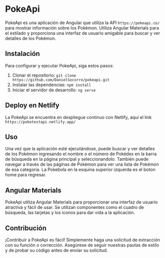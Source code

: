 # PokeApi

PokeApi es una aplicación de Angular que utiliza la API `https://pokeapi.co/` para mostrar información sobre los Pokémon. Utiliza Angular Materials para el estilado y proporciona una interfaz de usuario amigable para buscar y ver detalles de los Pokémon.

## Instalación

Para configurar y ejecutar PokeApi, siga estos pasos:

1. Clonar el repositorio: `git clone https://github.com/DanielSocorro/pokeapi.git`
2. Instalar las dependencias: `npm install`
3. Iniciar el servidor de desarrollo: `ng serve`

## Deploy en Netlify

La PokeApi se encuentra en despliegue continuo con Netlify, aquí el link `https://poketestapi.netlify.app/`



## Uso

Una vez que la aplicación esté ejecutándose, puede buscar y ver detalles de los Pokémon ingresando el nombre o el número de Pokédex en la barra de búsqueda en la página principal y seleccionandolo. También puede navegar a través de las páginas de Pokémon para ver una lista de Pokémon de esa categoría. La Pokebola en la esquina superior izquerda es el boton home para regresar.

## Angular Materials

PokeApi utiliza Angular Materials para proporcionar una interfaz de usuario atractiva y fácil de usar. Se utilizan componentes como el cuadro de búsqueda, las tarjetas y los iconos para dar vida a la aplicación.

## Contribución

¡Contribuir a PokeApi es fácil! Simplemente haga una solicitud de extracción con su función o corrección. Asegúrese de seguir nuestras pautas de estilo y de probar su código antes de enviar su solicitud.


